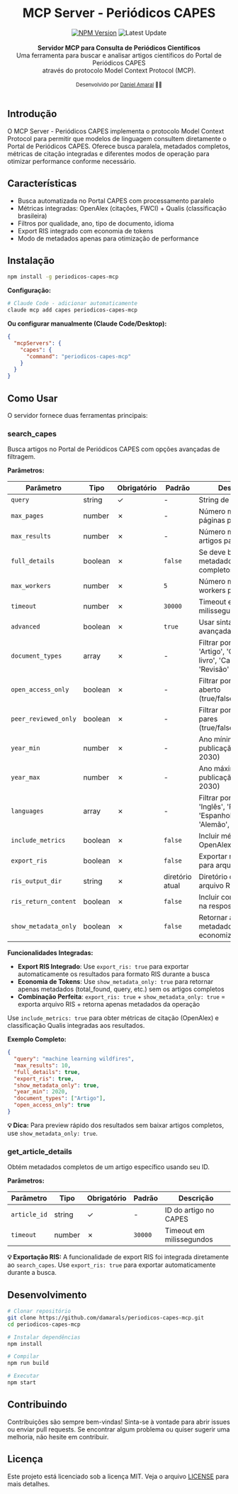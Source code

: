 <div align="center">
<h1>MCP Server - Periódicos CAPES</h1>
    <a href="https://www.npmjs.com/package/periodicos-capes-mcp"><img src="https://img.shields.io/npm/v/periodicos-capes-mcp" alt="NPM Version" /></a>
    <img src="https://img.shields.io/github/last-commit/damarals/periodicos-capes-mcp/main?path=README.md&label=%C3%BAltima%20atualiza%C3%A7%C3%A3o&color=blue" alt="Latest Update" >
</div>
<br />
<div align="center"><strong>Servidor MCP para Consulta de Periódicos Científicos</strong></div>
<div align="center">Uma ferramenta para buscar e analisar artigos científicos do Portal de Periódicos CAPES<br/> através do protocolo Model Context Protocol (MCP).</div>
<br />
<div align="center">
  <sub>Desenvolvido por <a href="https://github.com/damarals">Daniel Amaral</a> 👨‍💻</sub>
</div>
<br />

## Introdução

O MCP Server - Periódicos CAPES implementa o protocolo Model Context Protocol para permitir que modelos de linguagem consultem diretamente o Portal de Periódicos CAPES. Oferece busca paralela, metadados completos, métricas de citação integradas e diferentes modos de operação para otimizar performance conforme necessário.

## Características

- Busca automatizada no Portal CAPES com processamento paralelo
- Métricas integradas: OpenAlex (citações, FWCI) + Qualis (classificação brasileira)
- Filtros por qualidade, ano, tipo de documento, idioma
- Export RIS integrado com economia de tokens
- Modo de metadados apenas para otimização de performance

## Instalação

```bash
npm install -g periodicos-capes-mcp
```

**Configuração:**

```bash
# Claude Code - adicionar automaticamente
claude mcp add capes periodicos-capes-mcp
```

**Ou configurar manualmente (Claude Code/Desktop):**
```json
{
  "mcpServers": {
    "capes": {
      "command": "periodicos-capes-mcp"
    }
  }
}
```

## Como Usar

O servidor fornece duas ferramentas principais:

### search_capes

Busca artigos no Portal de Periódicos CAPES com opções avançadas de filtragem.

**Parâmetros:**

| Parâmetro | Tipo | Obrigatório | Padrão | Descrição |
|-----------|------|-------------|--------|-----------|
| `query` | string | ✓ | - | String de busca |
| `max_pages` | number | ✗ | - | Número máximo de páginas para buscar |
| `max_results` | number | ✗ | - | Número máximo de artigos para retornar |
| `full_details` | boolean | ✗ | `false` | Se deve buscar metadados completos |
| `max_workers` | number | ✗ | `5` | Número máximo de workers paralelos |
| `timeout` | number | ✗ | `30000` | Timeout em milissegundos |
| `advanced` | boolean | ✗ | `true` | Usar sintaxe avançada |
| `document_types` | array | ✗ | - | Filtrar por tipos: 'Artigo', 'Capítulo de livro', 'Carta', 'Errata', 'Revisão' |
| `open_access_only` | boolean | ✗ | - | Filtrar por acesso aberto (true/false/undefined) |
| `peer_reviewed_only` | boolean | ✗ | - | Filtrar por revisão por pares (true/false/undefined) |
| `year_min` | number | ✗ | - | Ano mínimo de publicação (1800-2030) |
| `year_max` | number | ✗ | - | Ano máximo de publicação (1800-2030) |
| `languages` | array | ✗ | - | Filtrar por idiomas: 'Inglês', 'Português', 'Espanhol', 'Francês', 'Alemão', 'Italiano' |
| `include_metrics` | boolean | ✗ | `false` | Incluir métricas OpenAlex e Qualis |
| `export_ris` | boolean | ✗ | `false` | Exportar resultados para arquivo RIS |
| `ris_output_dir` | string | ✗ | diretório atual | Diretório de saída do arquivo RIS |
| `ris_return_content` | boolean | ✗ | `false` | Incluir conteúdo RIS na resposta |
| `show_metadata_only` | boolean | ✗ | `false` | Retornar apenas metadados para economizar tokens |

**Funcionalidades Integradas:**

- **Export RIS Integrado**: Use `export_ris: true` para exportar automaticamente os resultados para formato RIS durante a busca
- **Economia de Tokens**: Use `show_metadata_only: true` para retornar apenas metadados (total_found, query, etc.) sem os artigos completos
- **Combinação Perfeita**: `export_ris: true` + `show_metadata_only: true` = exporta arquivo RIS + retorna apenas metadados da operação

Use `include_metrics: true` para obter métricas de citação (OpenAlex) e classificação Qualis integradas aos resultados.

**Exemplo Completo:**
```json
{
  "query": "machine learning wildfires",
  "max_results": 10,
  "full_details": true,
  "export_ris": true,
  "show_metadata_only": true,
  "year_min": 2020,
  "document_types": ["Artigo"],
  "open_access_only": true
}
```

**💡 Dica:** Para preview rápido dos resultados sem baixar artigos completos, use `show_metadata_only: true`.

### get_article_details

Obtém metadados completos de um artigo específico usando seu ID.

**Parâmetros:**

| Parâmetro | Tipo | Obrigatório | Padrão | Descrição |
|-----------|------|-------------|--------|-----------|
| `article_id` | string | ✓ | - | ID do artigo no CAPES |
| `timeout` | number | ✗ | `30000` | Timeout em milissegundos |

**💡 Exportação RIS:** A funcionalidade de export RIS foi integrada diretamente ao `search_capes`. Use `export_ris: true` para exportar automaticamente durante a busca.
## Desenvolvimento

```bash
# Clonar repositório
git clone https://github.com/damarals/periodicos-capes-mcp.git
cd periodicos-capes-mcp

# Instalar dependências
npm install

# Compilar
npm run build

# Executar
npm start
```

## Contribuindo

Contribuições são sempre bem-vindas! Sinta-se à vontade para abrir issues ou enviar pull requests. Se encontrar algum problema ou quiser sugerir uma melhoria, não hesite em contribuir.

## Licença

Este projeto está licenciado sob a licença MIT. Veja o arquivo [LICENSE](LICENSE) para mais detalhes.
